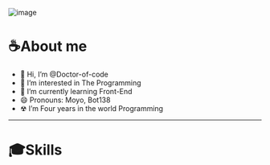 ![image](https://github.com/Doctor-of-code/Doctor-of-code/assets/163482408/a6d584eb-ff3e-4dfa-8ace-08261680a28e)

# ☕About me

- 👋 Hi, I’m @Doctor-of-code
- 👀 I’m interested in The Programming
- 🌱 I’m currently learning Front-End
- 😄 Pronouns: Moyo, Bot138
- ☢ I’m Four years in the world Programming

---
# 🎓Skills

<!---
Doctor-of-code/Doctor-of-code is a ✨ special ✨ repository because its `README.md` (this file) appears on your GitHub profile.
You can click the Preview link to take a look at your changes.
--->
